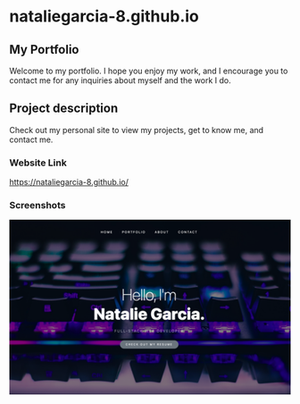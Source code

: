 # nataliegarcia-8.github.io
## My Portfolio
Welcome to my portfolio. I hope you enjoy my work, and I encourage you to contact me for any inquiries about myself and the work I do.

## Project description

Check out my personal site to view my projects, get to know me, and contact me. 

### Website Link

https://nataliegarcia-8.github.io/

### Screenshots

![mainpage](images/mysite.png)